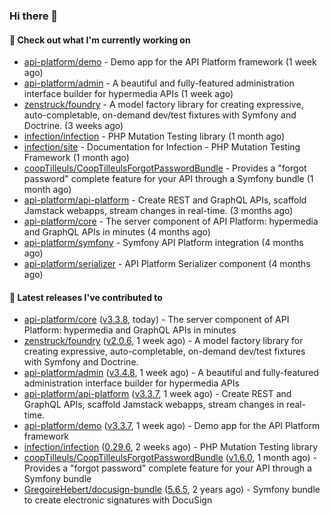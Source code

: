 ### Hi there 👋

#### 👷 Check out what I'm currently working on

- [api-platform/demo](https://github.com/api-platform/demo) - Demo app for the API Platform framework (1 week ago)
- [api-platform/admin](https://github.com/api-platform/admin) - A beautiful and fully-featured administration interface builder for hypermedia APIs (1 week ago)
- [zenstruck/foundry](https://github.com/zenstruck/foundry) - A model factory library for creating expressive, auto-completable, on-demand dev/test fixtures with Symfony and Doctrine. (3 weeks ago)
- [infection/infection](https://github.com/infection/infection) - PHP Mutation Testing library (1 month ago)
- [infection/site](https://github.com/infection/site) - Documentation for Infection - PHP Mutation Testing Framework (1 month ago)
- [coopTilleuls/CoopTilleulsForgotPasswordBundle](https://github.com/coopTilleuls/CoopTilleulsForgotPasswordBundle) - Provides a &#34;forgot password&#34; complete feature for your API through a Symfony bundle (1 month ago)
- [api-platform/api-platform](https://github.com/api-platform/api-platform) - Create REST and GraphQL APIs, scaffold Jamstack webapps, stream changes in real-time. (3 months ago)
- [api-platform/core](https://github.com/api-platform/core) - The server component of API Platform: hypermedia and GraphQL APIs in minutes (4 months ago)
- [api-platform/symfony](https://github.com/api-platform/symfony) - Symfony API Platform integration (4 months ago)
- [api-platform/serializer](https://github.com/api-platform/serializer) - API Platform Serializer component (4 months ago)

#### 🔭 Latest releases I've contributed to

- [api-platform/core](https://github.com/api-platform/core) ([v3.3.8](https://github.com/api-platform/core/releases/tag/v3.3.8), today) - The server component of API Platform: hypermedia and GraphQL APIs in minutes
- [zenstruck/foundry](https://github.com/zenstruck/foundry) ([v2.0.6](https://github.com/zenstruck/foundry/releases/tag/v2.0.6), 1 week ago) - A model factory library for creating expressive, auto-completable, on-demand dev/test fixtures with Symfony and Doctrine.
- [api-platform/admin](https://github.com/api-platform/admin) ([v3.4.8](https://github.com/api-platform/admin/releases/tag/v3.4.8), 1 week ago) - A beautiful and fully-featured administration interface builder for hypermedia APIs
- [api-platform/api-platform](https://github.com/api-platform/api-platform) ([v3.3.7](https://github.com/api-platform/api-platform/releases/tag/v3.3.7), 1 week ago) - Create REST and GraphQL APIs, scaffold Jamstack webapps, stream changes in real-time.
- [api-platform/demo](https://github.com/api-platform/demo) ([v3.3.7](https://github.com/api-platform/demo/releases/tag/v3.3.7), 1 week ago) - Demo app for the API Platform framework
- [infection/infection](https://github.com/infection/infection) ([0.29.6](https://github.com/infection/infection/releases/tag/0.29.6), 2 weeks ago) - PHP Mutation Testing library
- [coopTilleuls/CoopTilleulsForgotPasswordBundle](https://github.com/coopTilleuls/CoopTilleulsForgotPasswordBundle) ([v1.6.0](https://github.com/coopTilleuls/CoopTilleulsForgotPasswordBundle/releases/tag/v1.6.0), 1 month ago) - Provides a &#34;forgot password&#34; complete feature for your API through a Symfony bundle
- [GregoireHebert/docusign-bundle](https://github.com/GregoireHebert/docusign-bundle) ([5.6.5](https://github.com/GregoireHebert/docusign-bundle/releases/tag/5.6.5), 2 years ago) - Symfony bundle to create electronic signatures with DocuSign

